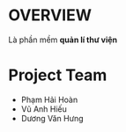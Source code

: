 # OVERVIEW
Là phần mềm **quản lí thư viện**
# Project Team
- Phạm Hải Hoàn
- Vũ Anh Hiếu
- Dương Văn Hưng

